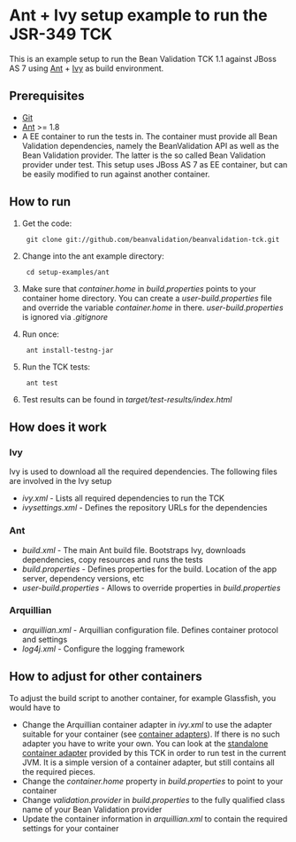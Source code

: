 # Ant + Ivy setup example to run the JSR-349 TCK

This is an example setup to run the Bean Validation TCK 1.1 against JBoss AS 7 using
[Ant](https://ant.apache.org) + [Ivy](http://ant.apache.org/ivy/) as build environment.

## Prerequisites

* [Git](http://git-scm.com/)
* [Ant](https://ant.apache.org) >= 1.8
* A EE container to run the tests in. The container must provide all Bean Validation dependencies, namely the BeanValidation API
as well as the Bean Validation provider. The latter is the so called Bean Validation provider under test.
This setup uses JBoss AS 7 as EE container, but can be easily modified to run against another container.

## How to run

1. Get the code:

        git clone git://github.com/beanvalidation/beanvalidation-tck.git
1. Change into the ant example directory:

        cd setup-examples/ant
1. Make sure that _container.home_ in _build.properties_ points to your container home directory. You can create a _user-build.properties_ file
and override the variable _container.home_ in there. _user-build.properties_ is ignored via _.gitignore_
1. Run once:

        ant install-testng-jar
1. Run the TCK tests:

        ant test
1. Test results can be found in _target/test-results/index.html_

## How does it work

### Ivy

Ivy is used to download all the required dependencies. The following files are involved in the Ivy setup

* _ivy.xml_ - Lists all required dependencies to run the TCK
* _ivysettings.xml_ - Defines the repository URLs for the dependencies

### Ant

* _build.xml_ - The main Ant build file. Bootstraps Ivy, downloads dependencies, copy resources and runs the tests
* _build.properties_ - Defines properties for the build. Location of the app server, dependency versions, etc
* _user-build.properties_ - Allows to override properties in _build.properties_

### Arquillian

* _arquillian.xml_ - Arquillian configuration file. Defines container protocol and settings
* _log4j.xml_ - Configure the logging framework

## How to adjust for other containers

To adjust the build script to another container, for example Glassfish, you would have to

* Change the Arquillian container adapter in _ivy.xml_ to use the adapter suitable for your container
 (see [container adapters](https://docs.jboss.org/author/display/ARQ/Container+adapters)). If there is no such adapter
 you have to write your own. You can look at the  [standalone container adapter](https://github.com/beanvalidation/beanvalidation-tck/tree/master/standalone-container-adapter)
 provided by this TCK in order to run test in the current JVM. It is a simple version of a container adapter, but still
 contains all the required pieces.
* Change the _container.home_ property in _build.properties_ to point to your container
* Change _validation.provider_ in _build.properties_ to the fully qualified class name of your Bean Validation provider
* Update the container information in _arquillian.xml_ to contain the required settings for your container




